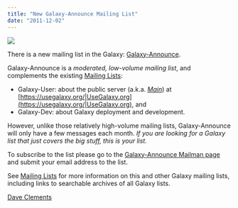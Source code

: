 ```yaml
---
title: "New Galaxy-Announce Mailing List"
date: "2011-12-02"
---
```

<div class='right'>
<a href='http://lists.bx.psu.edu/listinfo/galaxy-announce'><img src="/images/logos/MailmanLogoSmall.png" /></a>
</div>

There is a new mailing list in the Galaxy: [Galaxy-Announce](http://lists.bx.psu.edu/listinfo/galaxy-announce).  

Galaxy-Announce is a *moderated, low-volume mailing list*, and complements the existing [Mailing Lists](/mailing-lists/):

* Galaxy-User: about the public server (a.k.a. *[Main](/main/)*) at [https://usegalaxy.org/|UseGalaxy.org](https://usegalaxy.org/|UseGalaxy.org), and
* Galaxy-Dev: about Galaxy deployment and development.  

However, unlike those relatively high-volume mailing lists, Galaxy-Announce will only have a few messages each month.  *If you are looking for a Galaxy list that just covers the big stuff, this is your list.*

To subscribe to the list please go to the [Galaxy-Announce Mailman page](http://lists.bx.psu.edu/listinfo/galaxy-announce) and submit your email address to the list.

See [Mailing Lists](/mailing-lists/) for more information on this and other Galaxy mailing lists, including links to searchable archives of all Galaxy lists.

[Dave Clements](/people/dave-clements/)
